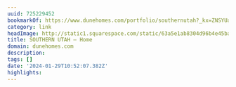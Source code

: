 ```yaml
---
uuid: 725229452
bookmarkOf: https://www.dunehomes.com/portfolio/southernutah?_kx=ZNSYUaE4mXnOEYYW_GvyYeFFKqXjaFpnCkMHemudBuY%3D.aVinKJ
category: link
headImage: http://static1.squarespace.com/static/63a5e1ab8304d96b4e45ba45/63a5f649de89406df1b240cd/63a6116de009015eddcc8c18/1673559224160/Kitchen-8666.jpg?format=1500w
title: SOUTHERN UTAH — Home
domain: dunehomes.com
description:
tags: []
date: '2024-01-29T10:52:07.382Z'
highlights:
---
```




